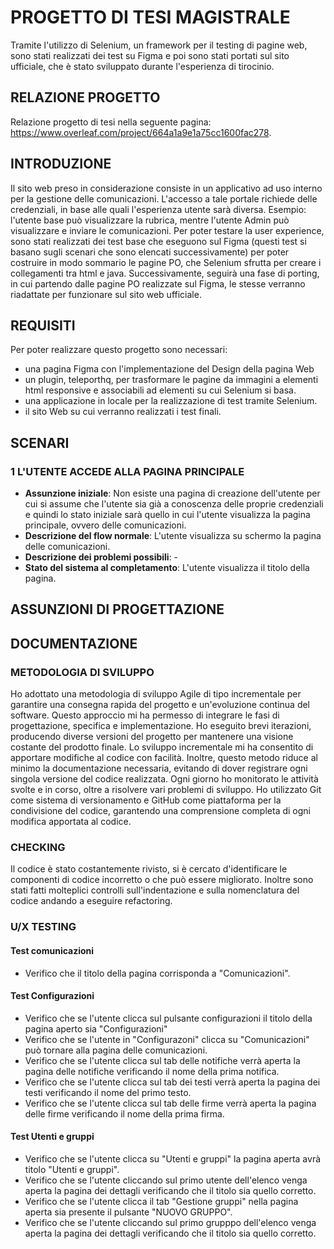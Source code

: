# PROGETTO DI TESI MAGISTRALE

Tramite l'utilizzo di Selenium, un framework per il testing di pagine web, sono stati realizzati dei test su Figma e poi sono stati portati sul sito ufficiale, che è stato sviluppato durante l'esperienza di tirocinio.

## RELAZIONE PROGETTO
Relazione progetto di tesi nella seguente pagina: https://www.overleaf.com/project/664a1a9e1a75cc1600fac278.

## INTRODUZIONE
Il sito web preso in considerazione consiste in un applicativo ad uso interno per la gestione delle comunicazioni.
L'accesso a tale portale richiede delle credenziali, in base alle quali l'esperienza utente sarà diversa.
Esempio: l'utente base può visualizzare la rubrica, mentre l'utente Admin può visualizzare e inviare le comunicazioni.
Per poter testare la user experience, sono stati realizzati dei test base che eseguono sul Figma (questi test si basano sugli scenari che sono elencati successivamente) per poter costruire in modo sommario le pagine PO, che Selenium sfrutta per creare i collegamenti tra html e java. Successivamente, seguirà una fase di porting, in cui partendo dalle pagine PO realizzate sul Figma, le stesse verranno riadattate per funzionare sul sito web ufficiale.

## REQUISITI
Per poter realizzare questo progetto sono necessari: 
- una pagina Figma con l'implementazione del Design della pagina Web
- un plugin, teleporthq, per trasformare le pagine da immagini a elementi html responsive e associabili ad elementi su cui Selenium si basa.
- una applicazione in locale per la realizzazione di test tramite Selenium.
- il sito Web su cui verranno realizzati i test finali.

## SCENARI

### 1 L'UTENTE ACCEDE ALLA PAGINA PRINCIPALE 
- **Assunzione iniziale**: Non esiste una pagina di creazione dell'utente per cui si assume che l'utente sia già a conoscenza delle proprie credenziali e quindi lo stato iniziale sarà quello in cui l'utente visualizza la pagina principale, ovvero delle comunicazioni.
- **Descrizione del flow normale**: L'utente visualizza su schermo la pagina delle comunicazioni.
- **Descrizione dei problemi possibili**: -
- **Stato del sistema al completamento**: L'utente visualizza il titolo della pagina.

## ASSUNZIONI DI PROGETTAZIONE

## DOCUMENTAZIONE

### METODOLOGIA DI SVILUPPO
Ho adottato una metodologia di sviluppo Agile di tipo incrementale per garantire una consegna rapida del progetto e un'evoluzione continua del software. Questo approccio mi ha permesso di integrare le fasi di progettazione, specifica e implementazione. Ho eseguito brevi iterazioni, producendo diverse versioni del progetto per mantenere una visione costante del prodotto finale. Lo sviluppo incrementale mi ha consentito di apportare modifiche al codice con facilità. Inoltre, questo metodo riduce al minimo la documentazione necessaria, evitando di dover registrare ogni singola versione del codice realizzata.
Ogni giorno ho monitorato le attività svolte e in corso, oltre a risolvere vari problemi di sviluppo. Ho utilizzato Git come sistema di versionamento e GitHub come piattaforma per la condivisione del codice, garantendo una comprensione completa di ogni modifica apportata al codice.

### CHECKING
Il codice è stato costantemente rivisto, si è cercato
d'identificare le componenti di codice incorretto o che
può essere migliorato. Inoltre sono stati fatti molteplici
controlli sull'indentazione e sulla nomenclatura del codice
andando a eseguire refactoring.

### U/X TESTING

#### Test comunicazioni
- Verifico che il titolo della pagina corrisponda a "Comunicazioni".

#### Test Configurazioni
- Verifico che se l'utente clicca sul pulsante configurazioni il titolo della pagina aperto sia "Configurazioni"
- Verifico che se l'utente in "Configurazoni" clicca su "Comunicazioni" può tornare alla pagina delle comunicazioni.
- Verifico che se l'utente clicca sul tab delle notifiche verrà aperta la pagina delle notifiche verificando il nome della prima notifica.
- Verifico che se l'utente clicca sul tab dei testi verrà aperta la pagina dei testi verificando il nome del primo testo.
- Verifico che se l'utente clicca sul tab delle firme verrà aperta la pagina delle firme verificando il nome della prima firma.

#### Test Utenti e gruppi
- Verifico che se l'utente clicca su "Utenti e gruppi" la pagina aperta avrà titolo "Utenti e gruppi".
- Verifico che se l'utente cliccando sul primo utente dell'elenco venga aperta la pagina dei dettagli verificando che il titolo sia quello corretto.
- Verifico che se l'utente clicca il tab "Gestione gruppi" nella pagina aperta sia presente il pulsante "NUOVO GRUPPO".
- Verifico che se l'utente cliccando sul primo grupppo dell'elenco venga aperta la pagina dei dettagli verificando che il titolo sia quello corretto.
